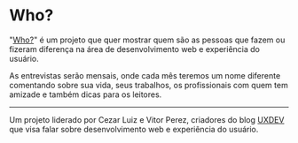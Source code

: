 Who?
===

"[Who?](http://www.uxdev.com.br/who/)" é um projeto que quer mostrar quem são as pessoas que fazem ou fizeram diferença na área de desenvolvimento web e experiência do usuário.

As entrevistas serão mensais, onde cada mês teremos um nome diferente comentando sobre sua vida, seus trabalhos, os profissionais com quem tem amizade e também dicas para os leitores.

* * *

Um projeto liderado por Cezar Luiz e Vitor Perez, criadores do blog [UXDEV](http://www.uxdev.com.br) que visa falar sobre desenvolvimento web e experiência do usuário.
